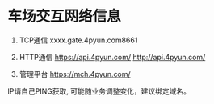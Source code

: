# 车场交互网络信息

1. TCP通信
xxxx.gate.4pyun.com8661

2. HTTP通信
https://api.4pyun.com/
http://api.4pyun.com/

3. 管理平台
https://mch.4pyun.com/

IP请自己PING获取, 可能随业务调整变化，建议绑定域名。
